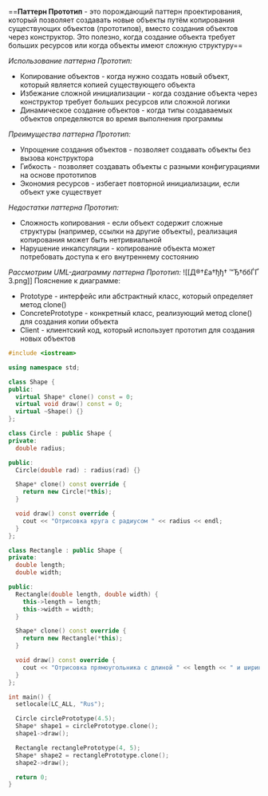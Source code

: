 ==**Паттерн Прототип** - это порождающий паттерн проектирования, который позволяет создавать новые объекты путём копирования существующих объектов (прототипов), вместо создания объектов через конструктор. Это полезно, когда создание объекта требует больших ресурсов или когда объекты имеют сложную структуру==

*Использование паттерна Прототип:*
* Копирование объектов - когда нужно создать новый объект, который является копией существующего объекта
* Избежание сложной инициализации - когда создание объекта через конструктор требует больших ресурсов или сложной логики
* Динамическое создание объектов - когда типы создаваемых объектов определяются во время выполнения программы

*Преимущества паттерна Прототип:*
* Упрощение создания объектов - позволяет создавать объекты без вызова конструктора
* Гибкость - позволяет создавать объекты с разными конфигурациями на основе прототипов
* Экономия ресурсов - избегает повторной инициализации, если объект уже существует

*Недостатки паттерна Прототип:*
* Сложность копирования - если объект содержит сложные структуры (например, ссылки на другие объекты), реализация копирования может быть нетривиальной
* Нарушение инкапсуляции - копирование объекта может потребовать доступа к его внутреннему состоянию

*Рассмотрим UML-диаграмму паттерна Прототип:*
![[Д®†£а†ђђ† ™Ђ†ббЃҐ 3.png]]
Пояснение к диаграмме:
* Prototype - интерфейс или абстрактный класс, который определяет метод clone()
* ConcretePrototype - конкретный класс, реализующий метод clone() для создания копии объекта
* Client - клиентский код, который использует прототип для создания новых объектов

```cpp
#include <iostream>

using namespace std;

class Shape {
public:
  virtual Shape* clone() const = 0;
  virtual void draw() const = 0;
  virtual ~Shape() {}
};

class Circle : public Shape {
private:
  double radius;

public:
  Circle(double rad) : radius(rad) {}

  Shape* clone() const override {
    return new Circle(*this);
  }

  void draw() const override {
    cout << "Отрисовка круга с радиусом " << radius << endl;
  }
};

class Rectangle : public Shape {
private:
  double length;
  double width;

public:
  Rectangle(double length, double width) {
    this->length = length;
    this->width = width;
  }

  Shape* clone() const override {
    return new Rectangle(*this);
  }

  void draw() const override {
    cout << "Отрисовка прямоугольника с длиной " << length << " и шириной " << width << endl;
  }
};

int main() {
  setlocale(LC_ALL, "Rus");

  Circle circlePrototype(4.5);
  Shape* shape1 = circlePrototype.clone();
  shape1->draw();

  Rectangle rectanglePrototype(4, 5);
  Shape* shape2 = rectanglePrototype.clone();
  shape2->draw();

  return 0;
}
```